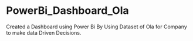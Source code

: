 # PowerBi_Dashboard_Ola
Created a Dashboard using Power Bi By Using Dataset of Ola for Company to make data Driven Decisions.
